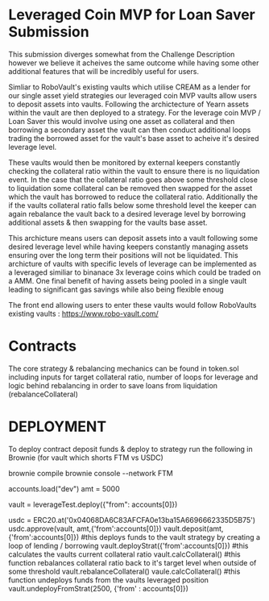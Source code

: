 # Leveraged Coin MVP for Loan Saver Submission

This submission diverges somewhat from the Challenge Description however we believe it acheives the same outcome while having some other additional features that will be incredibly useful for users.

Simliar to RoboVault's existing vaults which utilise CREAM as a lender for our single asset yield strategies our leveraged coin MVP vaults allow users to deposit assets into vaults. Following the archictecture of Yearn assets within the vault are then deployed to a strategy. For the leverage coin MVP / Loan Saver this would involve using one asset as collateral and then borrowing a secondary asset the vault can then conduct additional loops trading the borrowed asset for the vault's base asset to acheive it's desired leverage level.

These vaults would then be monitored by external keepers constantly checking the collateral ratio within the vault to ensure there is no liquidation event. In the case that the collateral ratio goes above some threshold close to liquidation some collateral can be removed then swapped for the asset which the vault has borrowed to reduce the collateral ratio. Additionally the if the vaults collateral ratio falls below some threshold level the keeper can again rebalance the vault back to a desired leverage level by borrowing additional assets & then swapping for the vaults base asset.

This archicture means users can deposit assets into a vault following some desired leverage level while having keepers constantly managing assets ensuring over the long term their positions will not be liquidated. This archicture of vaults with specific levels of leverage can be implemented as a leveraged similiar to binanace 3x leverage coins which could be traded on a AMM. One final benefit of having assets being pooled in a single vault leading to significant gas savings while also being flexible enoug

The front end allowing users to enter these vaults would follow RoboVaults existing vaults : https://www.robo-vault.com/


# Contracts 
The core strategy & rebalancing mechanics can be found in token.sol including inputs for target collateral ratio, number of loops for leverage and logic behind rebalancing in order to save loans from liquidation (rebalanceCollateral) 

# DEPLOYMENT

To deploy contract deposit funds & deploy to strategy run the following in Brownie (for vault which shorts FTM vs USDC) 

brownie compile
brownie console --network FTM

accounts.load("dev") 
amt = 5000

vault = leverageTest.deploy({"from": accounts[0]})

usdc = ERC20.at('0x04068DA6C83AFCFA0e13ba15A6696662335D5B75')
usdc.approve(vault, amt,{'from':accounts[0]})
vault.deposit(amt,{'from':accounts[0]}) #this deploys funds to the vault strategy by creating a loop of lending / borrowing 
vault.deployStrat({'from':accounts[0]}) #this calculates the vaults current collateral ratio
vault.calcCollateral() #this function rebalances collateral ratio back to it's target level when outside of some threshold 
vault.rebalanceCollateral()
vaule.calcCollateral() #this function undeploys funds from the vaults leveraged position  
vault.undeployFromStrat(2500, {'from' : accounts[0]})
